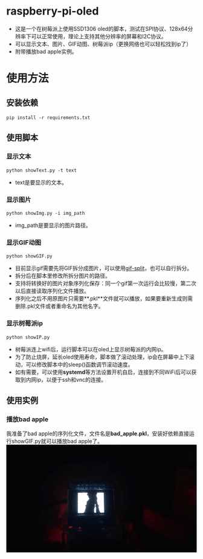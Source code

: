 # raspberry-pi-oled

- 这是一个在树莓派上使用SSD1306 oled的脚本，测试在SPI协议、128x64分辨率下可以正常使用，理论上支持其他分辨率的屏幕和I2C协议。
- 可以显示文本、图片、GIF动图、树莓派ip（更换网络也可以轻松找到ip了）
- 附带播放bad apple实例。

# 使用方法

## 安装依赖

```
pip install -r requirements.txt
```

## 使用脚本

### 显示文本

```
python showText.py -t text
```

- text是要显示的文本。

### 显示图片

```
python showImg.py -i img_path
```

- img_path是要显示的图片路径。

### 显示GIF动图

```
python showGIF.py
```

- 目前显示gif需要先将GIF拆分成图片，可以使用[gif-split](https://github.com/Artrajz/gif-split)，也可以自行拆分。
- 拆分后在脚本里修改所拆分图片的路径。
- 支持将转换好的图片对象序列化保存：同一个gif第一次运行会比较慢，第二次以后直接读取序列化文件播放。
- 序列化之后不用原图片只需要**.pkl**文件就可以播放，如果要重新生成则需删除.pkl文件或者重命名为其他名字。


### 显示树莓派ip

```
python showIP.py
```

- 树莓派连上wifi后，运行脚本可以在oled上显示树莓派的内网ip。
- 为了防止烧屏，延长oled使用寿命，脚本做了滚动处理，ip会在屏幕中上下滚动，可以修改脚本中的sleep()函数调节滚动速度。
- 如有需要，可以使用**systemd**等方法设置开机自启，连接到不同WiFi后可以获取到内网ip，以便于ssh和vnc的连接。

## 使用实例

### 播放bad apple

我准备了bad apple的序列化文件，文件名是**bad_apple.pkl**，安装好依赖直接运行showGIF.py就可以播放bad apple了。
<img src="https://github.com/Artrajz/picgo-img/blob/main/img/bad_apple.gif?raw=true" />